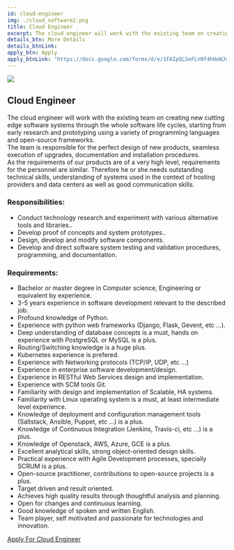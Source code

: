 ```yaml
---
id: cloud-engineer
img: ./cloud_software2.png
title: Cloud Engineer
excerpt: The cloud engineer will work with the existing team on creating new cutting edge software systems through the whole software life cycles....
details_btn: More Details
details_btnLink:
apply_btn: Apply
apply_btnLink: "https://docs.google.com/forms/d/e/1FAIpQLSeFLnNf4hHoNJuTCfKzrcL4f8o938J0yHDjnHuk1b9rSEOqoQ/viewform"
---
```


<div class="grid md:grid-cols-2">
    <div class="md:order-12 p-10 mx-auto transform transition duration-500 hover:scale-110">
        <img src="img/cloud_software.png">
    </div>
    <div class="mb-10 mx-auto max-w-max overflow-hidden rounded-lg md:order-1">
        <h2 class="text-3xl md:text-5xl mb-8 leading-tight text-center md:text-left blue font-bold tracking-tight">
          Cloud Engineer
        </h2>
        <p class="mb-8 pb-4 text-gray-700 text-lg md:text-xl font-normal">
          The cloud engineer will work with the existing team on creating
          new cutting edge software systems through the whole software
          life cycles, starting from early research and prototyping using
                a variety of programming languages and open-source frameworks.
                <br>
                The team is responsible for the perfect design of new products,
                seamless execution of upgrades, documentation and installation
                procedures.<br>
                As the requirements of our products are of a very high level,
                requirements for the personnel are similar. Therefore he or she
                needs outstanding technical skills, understanding of systems
                used in the context of hosting providers and data centers as
                well as good communication skills.
        </p>
    </div>
</div>
        <h3 class="mb-4 text-2xl md:text-3xl blue font-semibold">
            Responsibilities:
        </h3>
          <ul class="list-disc list-inside px-5 text-base md:text-lg mb-10 py-2 border-l-2 border-blue-500">
            <li>
              Conduct technology research and experiment with various
              alternative tools and libraries..
            </li>
            <li>Develop proof of concepts and system prototypes..</li>
            <li>Design, develop and modify software components.</li>
            <li>
              Develop and direct software system testing and validation
              procedures, programming, and documentation.
            </li>
          </ul>
          <h3 class="mb-4 text-2xl md:text-3xl blue font-semibold">
            Requirements:
          </h3>
          <ul class="list-disc list-inside px-5 text-base md:text-lg mb-10 py-2 border-l-2 border-blue-500">
            <li>
              Bachelor or master degree in Computer science, Engineering or
              equivalent by experience.
            </li>
            <li>
              3-5 years experience in software development relevant to the
              described job.
            </li>
            <li>Profound knowledge of Python.</li>
            <li>
              Experience with python web frameworks (Django, Flask, Gevent, etc
              ...).
            </li>
            <li>
              Deep understanding of database concepts is a must, hands on
              experience with PostgreSQL or MySQL is a plus.
            </li>
            <li>Routing/Switching knowledge is a huge plus.</li>
            <li>Kubernetes experience is prefered.</li>
            <li>Experience with Networking protocols (TCP/IP, UDP, etc ...)</li>
            <li>Experience in enterprise software development/design.</li>
            <li>
              Experience in RESTful Web Services design and implementation.
            </li>
            <li>Experience with SCM tools Git.</li>
            <li>
              Familiarity with design and implementation of Scalable, HA
              systems.
            </li>
            <li>
              Familiarity with Linux operating system is a must, at least
              intermediate level experience.
            </li>
            <li>
              Knowledge of deployment and configuration management tools
              (Saltstack, Ansible, Puppet, etc ...) is a plus.
            </li>
            <li>
              Knowledge of Continuous Integration (Jenkins, Travis-ci, etc ...)
              is a plus.
            </li>
            <li>Knowledge of Openstack, AWS, Azure, GCE is a plus.</li>
            <li>
              Excellent analytical skills, strong object-oriented design skills.
            </li>
            <li>
              Practical experience with Agile Development processes, specially
              SCRUM is a plus.
            </li>
            <li>
              Open-source practitioner, contributions to open-source projects is
              a plus.
            </li>
            <li>Target driven and result oriented.</li>
            <li>
              Achieves high quality results through thoughtful analysis and
              planning.
            </li>
            <li>Open for changes and continuous learning.</li>
            <li>Good knowledge of spoken and written English.</li>
            <li>
              Team player, self motivated and passionate for technologies and
              innovation.
            </li>
          </ul>
          <div class="my-10">
            <a class="inline w-full py-3 px-5 leading-none text-center text-white bg-blue-500 hover:bg-blue-600 font-semibold rounded shadow" href="https://docs.google.com/forms/d/e/1FAIpQLSeFLnNf4hHoNJuTCfKzrcL4f8o938J0yHDjnHuk1b9rSEOqoQ/viewform" target="_blank">Apply For Cloud Engineer
            </a>
          </div>
</div>
          </div>
